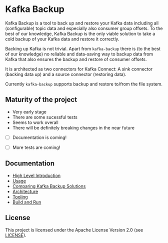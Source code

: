 # Kafka Backup

Kafka Backup is a tool to back up and restore your Kafka data
including all (configurable) topic data and especially also consumer
group offsets. To the best of our knowledge, Kafka Backup is the only
viable solution to take a cold backup of your Kafka data and restore
it correctly.

Backing up Kafka is not trivial. Apart from `kafka-backup` there is
(to the best of our knowledge) no reliable and data-saving way to
backup data from Kafka that also ensures the backup and restore of
consumer offsets.

It is architected as two connectors for Kafka
Connect: A sink connector (backing data up) and a source connector
(restoring data).

Currently `kafka-backup` supports backup and restore to/from the file
system.

## Maturity of the project

* Very early stage
* There are some sucessful tests
* Seems to work overall
* There will be definitely breaking changes in the near future
* [ ] Documentation is coming!
* [ ] More tests are coming!


## Documentation

* [High Level
  Introduction](./docs/Blogposts/2019-06_Introducing_Kafka_Backup.md)
* [Usage](./docs/Usage.md)
* [Comparing Kafka Backup
  Solutions](./docs/Comparing_Kafka_Backup_Solutions.md)
* [Architecture](./docs/Kafka_Backup_Architecture.md)
* [Tooling](./docs/Tooling.md)
* [Build and Run](./docs/Build_and_Run.md)

## License

This project is licensed under the Apache License Version 2.0 (see
[LICENSE](./LICENSE)).
